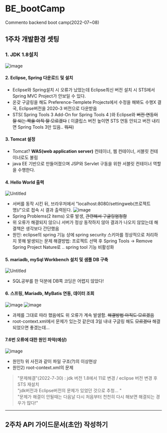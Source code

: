 # BE_bootCamp
 Commento  backend boot camp(2022-07~08)

## 1주차 개발환경 셋팅

### 1. JDK 1.8설치 
![image](https://user-images.githubusercontent.com/71398979/180863744-aebfb951-e80a-4203-a20b-e0067cd5c9f2.png)

#### 2. Eclipse, Spring 다운로드 및 설치
* Eclipse와 Spring설치 시 오류가 났었는데 Eclipse최신 버전 설치 시 STS에서 Spring  MVC Project가 안보일 수 있다.
 * 온갖 구글링을 해도 Preference-Templete Projects에서 수정을 해봐도 수행X 결국, Eclipse버전을 2020-3 버전으로 다운받음
 * STS( Spring Tools 3 Add-On for Spring Tools 4 )와 Eclipse와 ~~버전 연동이 잘 되는 짝을 아직 잘 모르겠다~~
   ( 이클립스 버전 높이면 STS 연동 안되고 버전 내리면 Spring Tools 3만 있음.. ~~뭐지~~)
  
#### 3. Tomcat 설정
* Tomcat? **WAS(web application server)** 컨테이너, 웹 컨테이너, 서블릿 컨테이너로도 불림
* java EE 기반으로 만들어졌으며 JSP와 Servlet 구동을 위한 서블릿 컨테이너 역할을 수행한다.

#### 4. Hello World 출력
![Untitled](https://user-images.githubusercontent.com/71398979/180865885-6d95cc6b-ad9f-445b-b8df-fa258b8d9dca.png)
* 서버를 동작 시킨 뒤, 브라우저에서 "localhost:8080/settingweb(프로젝트명)/"으로 접속 시 결과 출력된다.
 ![image](https://user-images.githubusercontent.com/71398979/180866008-1f9bc848-4219-4772-9963-ff488c032a4e.png)
 * Spring Problems(2 items) 오류 발생,  ~~관련해서 구글링엄청함~~ 
 * 위 오류가 해결되지 않으니 서버가 정상 동작하지 않아 결과가 나오지 않았는데 해결책은 생각보다 간단했음
 * 원인: eclipse의 spring 기능 상에 spring security 스키마를 정상적으로 처리하지 못해 발생되는 문제
   해결방법: 프로젝트 선택 후 Spring Tools -> Remove Spring Project Nature로 .. spring tool 기능 비활성화
   
#### 5. mariadb, mySql Workbench 설치 및 샘플 DB 구축
![Untitled](https://user-images.githubusercontent.com/71398979/180866426-09ce4e5b-3885-49aa-a488-073a1944fe0b.png)
* SQL공부를 한 덕분에 DB쪽 코딩은 어렵지 않았다!

#### 6. 스프링, Mariadb, MyBatis 연동, 데이터 조회
![image](https://user-images.githubusercontent.com/71398979/180866673-54aea042-1006-4521-abbd-1563e6dcd0f0.png)
![image](https://user-images.githubusercontent.com/71398979/180866714-5c26f7c8-158b-47d4-a11c-a52b16a83cb5.png)

* 과제를 그대로 따라 했음에도 위 오류가 계속 발샐함. ~~해결방법 아직도 모르겠음~~
* root-context.xml에서 문제가 있는것 같은데 3일 내내 구글링 해도 ~~모르겠다~~ 해결되었으면 좋겠는데...

#### 7.6번 오류에 대한 원인 파악(예상)
![image](https://user-images.githubusercontent.com/71398979/180869240-01db4482-95ea-4bac-9b41-425ea34e8535.png)
* 원인1) 위 사진과 같이 파일 구조(?)의 이상현상
* 원인2) root-context.xml의 문제 

> "문제해결"(2022-7-30) : jdk 버전 1.8에서 11로 변경 / eclipse 버전 변경 후 STS 재설치<br>
> "jdk버전과 Eclipse버전의 문제가 있었던 것으로 추청... "<br>
> "문제가 해결이 안될때는 다음날 다시 처음부터 천천히 다시 해보면 해결되는 경우가 많다!"<br>
---------

## 2주차 API 가이드문서(초안) 작성하기


